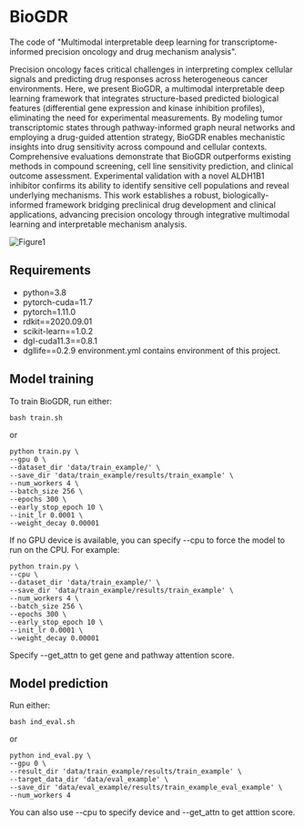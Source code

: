 # BioGDR
The code of "Multimodal interpretable deep learning for transcriptome-informed precision oncology and drug mechanism analysis".

Precision oncology faces critical challenges in interpreting complex cellular signals and predicting drug responses across heterogeneous cancer environments. Here, we present BioGDR, a multimodal interpretable deep learning framework that integrates structure-based predicted biological features (differential gene expression and kinase inhibition profiles), eliminating the need for experimental measurements. By modeling tumor transcriptomic states through pathway-informed graph neural networks and employing a drug-guided attention strategy, BioGDR enables mechanistic insights into drug sensitivity across compound and cellular contexts. Comprehensive evaluations demonstrate that BioGDR outperforms existing methods in compound screening, cell line sensitivity prediction, and clinical outcome assessment. Experimental validation with a novel ALDH1B1 inhibitor confirms its ability to identify sensitive cell populations and reveal underlying mechanisms. This work establishes a robust, biologically-informed framework bridging preclinical drug development and clinical applications, advancing precision oncology through integrative multimodal learning and interpretable mechanism analysis.

![Figure1](https://github.com/user-attachments/assets/14a5a3b1-c6b0-4b3b-8f5f-03812bfa3926)

## Requirements
  - python=3.8
  - pytorch-cuda=11.7
  - pytorch=1.11.0
  - rdkit==2020.09.01
  - scikit-learn==1.0.2
  - dgl-cuda11.3==0.8.1
  - dgllife==0.2.9
environment.yml contains environment of this project.

## Model training
To train BioGDR, run either:
```
bash train.sh
```
or
```
python train.py \
--gpu 0 \
--dataset_dir 'data/train_example/' \
--save_dir 'data/train_example/results/train_example' \
--num_workers 4 \
--batch_size 256 \
--epochs 300 \
--early_stop_epoch 10 \
--init_lr 0.0001 \
--weight_decay 0.00001
```
If no GPU device is available, you can specify --cpu to force the model to run on the CPU. 
For example:
```
python train.py \
--cpu \
--dataset_dir 'data/train_example/' \
--save_dir 'data/train_example/results/train_example' \
--num_workers 4 \
--batch_size 256 \
--epochs 300 \
--early_stop_epoch 10 \
--init_lr 0.0001 \
--weight_decay 0.00001
```
Specify --get_attn to get gene and pathway attention score.

## Model prediction
Run either:
```
bash ind_eval.sh
```
or
```
python ind_eval.py \
--gpu 0 \
--result_dir 'data/train_example/results/train_example' \
--target_data_dir 'data/eval_example' \
--save_dir 'data/eval_example/results/train_example_eval_example' \
--num_workers 4
```
You can also use --cpu to specify device and --get_attn to get atttion score.
